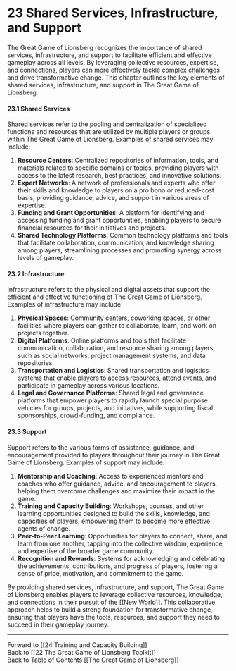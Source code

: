 # 23 Shared Services, Infrastructure, and Support

The Great Game of Lionsberg recognizes the importance of shared services, infrastructure, and support to facilitate efficient and effective gameplay across all levels. By leveraging collective resources, expertise, and connections, players can more effectively tackle complex challenges and drive transformative change. This chapter outlines the key elements of shared services, infrastructure, and support in The Great Game of Lionsberg.

#### 23.1 Shared Services

Shared services refer to the pooling and centralization of specialized functions and resources that are utilized by multiple players or groups within The Great Game of Lionsberg. Examples of shared services may include:

1.  **Resource Centers**: Centralized repositories of information, tools, and materials related to specific domains or topics, providing players with access to the latest research, best practices, and innovative solutions.
2.  **Expert Networks**: A network of professionals and experts who offer their skills and knowledge to players on a pro bono or reduced-cost basis, providing guidance, advice, and support in various areas of expertise.
3.  **Funding and Grant Opportunities**: A platform for identifying and accessing funding and grant opportunities, enabling players to secure financial resources for their initiatives and projects.
4.  **Shared Technology Platforms**: Common technology platforms and tools that facilitate collaboration, communication, and knowledge sharing among players, streamlining processes and promoting synergy across levels of gameplay.

#### 23.2 Infrastructure

Infrastructure refers to the physical and digital assets that support the efficient and effective functioning of The Great Game of Lionsberg. Examples of infrastructure may include:

1.  **Physical Spaces**: Community centers, coworking spaces, or other facilities where players can gather to collaborate, learn, and work on projects together.
2.  **Digital Platforms**: Online platforms and tools that facilitate communication, collaboration, and resource sharing among players, such as social networks, project management systems, and data repositories.
3.  **Transportation and Logistics**: Shared transportation and logistics systems that enable players to access resources, attend events, and participate in gameplay across various locations.
4.  **Legal and Governance Platforms**: Shared legal and governance platforms that empower players to rapidly launch special purpose vehicles for groups, projects, and initiatives, while supporting fiscal sponsorships, crowd-funding, and compliance. 

#### 23.3 Support

Support refers to the various forms of assistance, guidance, and encouragement provided to players throughout their journey in The Great Game of Lionsberg. Examples of support may include:

1.  **Mentorship and Coaching**: Access to experienced mentors and coaches who offer guidance, advice, and encouragement to players, helping them overcome challenges and maximize their impact in the game.
2.  **Training and Capacity Building**: Workshops, courses, and other learning opportunities designed to build the skills, knowledge, and capacities of players, empowering them to become more effective agents of change.
3.  **Peer-to-Peer Learning**: Opportunities for players to connect, share, and learn from one another, tapping into the collective wisdom, experience, and expertise of the broader game community.
4.  **Recognition and Rewards**: Systems for acknowledging and celebrating the achievements, contributions, and progress of players, fostering a sense of pride, motivation, and commitment to the game.

By providing shared services, infrastructure, and support, The Great Game of Lionsberg enables players to leverage collective resources, knowledge, and connections in their pursuit of the [[New World]]. This collaborative approach helps to build a strong foundation for transformative change, ensuring that players have the tools, resources, and support they need to succeed in their gameplay journey.

____

Forward to [[24 Training and Capacity Building]]     
Back to [[22 The Great Game of Lionsberg Toolkit]]  
Back to Table of Contents [[The Great Game of Lionsberg]]  